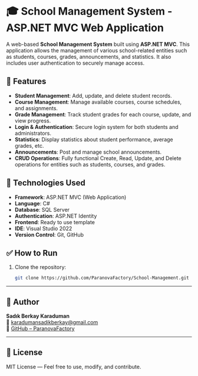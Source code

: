 # 🎓 School Management System - ASP.NET MVC Web Application

A web-based **School Management System** built using **ASP.NET MVC**. This application allows the management of various school-related entities such as students, courses, grades, announcements, and statistics. It also includes user authentication to securely manage access.

## 📌 Features

- **Student Management**: Add, update, and delete student records.
- **Course Management**: Manage available courses, course schedules, and assignments.
- **Grade Management**: Track student grades for each course, update, and view progress.
- **Login & Authentication**: Secure login system for both students and administrators.
- **Statistics**: Display statistics about student performance, average grades, etc.
- **Announcements**: Post and manage school announcements.
- **CRUD Operations**: Fully functional Create, Read, Update, and Delete operations for entities such as students, courses, and grades.

## 🧰 Technologies Used

- **Framework**: ASP.NET MVC (Web Application)
- **Language**: C#
- **Database**: SQL Server
- **Authentication**: ASP.NET Identity
- **Frontend**: Ready to use template
- **IDE**: Visual Studio 2022
- **Version Control**: Git, GitHub

## ✅ How to Run

1. Clone the repository:
   ```bash
   git clone https://github.com/ParanovaFactory/School-Management.git

---

## 👤 Author

**Sadık Berkay Karaduman**  
📧 [karadumansadikberkay@gmail.com](mailto:karadumansadikberkay@gmail.com)  
🔗 [GitHub – ParanovaFactory](https://github.com/ParanovaFactory)

---

## 📄 License

MIT License — Feel free to use, modify, and contribute.
